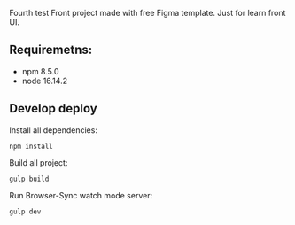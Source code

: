 Fourth test Front project made with free Figma template. Just for learn front UI.

## Requiremetns:
- npm 8.5.0
- node 16.14.2
## Develop deploy
Install all dependencies:
```
npm install
```
Build all project:
```
gulp build
```
Run Browser-Sync watch mode server:
```
gulp dev
```
